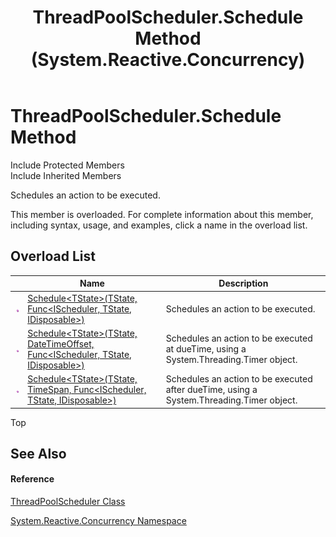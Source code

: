 ﻿---
title: ThreadPoolScheduler.Schedule Method  (System.Reactive.Concurrency)
TOCTitle: Schedule Method
ms:assetid: Overload:System.Reactive.Concurrency.ThreadPoolScheduler.Schedule
ms:mtpsurl: https://msdn.microsoft.com/en-us/library/system.reactive.concurrency.threadpoolscheduler.schedule(v=VS.103)
ms:contentKeyID: 36069221
ms.date: 06/28/2011
mtps_version: v=VS.103
f1_keywords:
- System.Reactive.Concurrency.ThreadPoolScheduler.Schedule
- System.Reactive.Concurrency.ThreadPoolScheduler.Schedule``1
dev_langs:
- CSharp
- JScript
- VB
- FSharp
---

# ThreadPoolScheduler.Schedule Method

Include Protected Members  
Include Inherited Members  

Schedules an action to be executed.

This member is overloaded. For complete information about this member, including syntax, usage, and examples, click a name in the overload list.

## Overload List

<table>
<thead>
<tr class="header">
<th> </th>
<th>Name</th>
<th>Description</th>
</tr>
</thead>
<tbody>
<tr class="odd">
<td><img src="images\Hh303103.pubmethod(en-us,VS.103).gif" title="Public method" alt="Public method" /></td>
<td><a href="https://msdn.microsoft.com/en-us/library/m:system.reactive.concurrency.threadpoolscheduler.schedule%60%601(%60%600%2csystem.func%7bsystem.reactive.concurrency.ischeduler%2c%60%600%2csystem.idisposable%7d)(v=VS.103)">Schedule&lt;TState&gt;(TState, Func&lt;IScheduler, TState, IDisposable&gt;)</a></td>
<td>Schedules an action to be executed.</td>
</tr>
<tr class="even">
<td><img src="images\Hh303103.pubmethod(en-us,VS.103).gif" title="Public method" alt="Public method" /></td>
<td><a href="https://msdn.microsoft.com/en-us/library/m:system.reactive.concurrency.threadpoolscheduler.schedule%60%601(%60%600%2csystem.datetimeoffset%2csystem.func%7bsystem.reactive.concurrency.ischeduler%2c%60%600%2csystem.idisposable%7d)(v=VS.103)">Schedule&lt;TState&gt;(TState, DateTimeOffset, Func&lt;IScheduler, TState, IDisposable&gt;)</a></td>
<td>Schedules an action to be executed at dueTime, using a System.Threading.Timer object.</td>
</tr>
<tr class="odd">
<td><img src="images\Hh303103.pubmethod(en-us,VS.103).gif" title="Public method" alt="Public method" /></td>
<td><a href="https://msdn.microsoft.com/en-us/library/m:system.reactive.concurrency.threadpoolscheduler.schedule%60%601(%60%600%2csystem.timespan%2csystem.func%7bsystem.reactive.concurrency.ischeduler%2c%60%600%2csystem.idisposable%7d)(v=VS.103)">Schedule&lt;TState&gt;(TState, TimeSpan, Func&lt;IScheduler, TState, IDisposable&gt;)</a></td>
<td>Schedules an action to be executed after dueTime, using a System.Threading.Timer object.</td>
</tr>
</tbody>
</table>

Top

## See Also

#### Reference

[ThreadPoolScheduler Class](hh229468\(v=vs.103\).md)

[System.Reactive.Concurrency Namespace](hh229042\(v=vs.103\).md)


